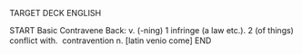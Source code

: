TARGET DECK
ENGLISH

START
Basic
Contravene
Back: v. (-ning) 1 infringe (a law etc.). 2 (of things) conflict with.  contravention n. [latin venio come]
END
